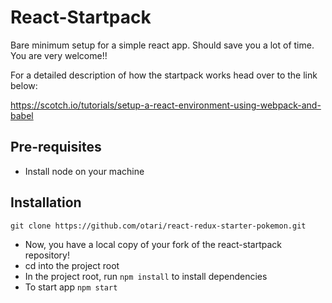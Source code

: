 # React-Startpack
Bare minimum setup for a simple react app. Should save you a lot of time. You are very welcome!!

For a detailed description of how the startpack works head over to the link below:

https://scotch.io/tutorials/setup-a-react-environment-using-webpack-and-babel

## Pre-requisites 

* Install node on your machine

## Installation
```{bash}
git clone https://github.com/otari/react-redux-starter-pokemon.git
```
* Now, you have a local copy of your fork of the react-startpack repository!
* cd into the project root
* In the project root, run `npm install` to install dependencies
* To start app `npm start`
